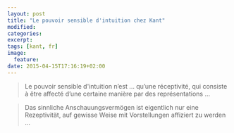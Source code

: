 ```yaml
---
layout: post
title: "Le pouvoir sensible d'intuition chez Kant"
modified:
categories: 
excerpt:
tags: [kant, fr]
image:
  feature:
date: 2015-04-15T17:16:19+02:00
---
```


> Le pouvoir sensible d'intuition n’est &hellip; qu’une réceptivité, qui consiste à être affecté d’une certaine manière par des représentations &hellip;  

> Das sinnliche Anschauungsvermögen ist eigentlich nur eine Rezeptivität, auf gewisse Weise mit Vorstellungen affiziert zu werden &hellip;  

<p>
<!--

Au premier abord, la traduction du mot *sinnliches Anschauungsvermögen* (ou *Vermögen der sinnlichen Anschauung*) comme *le pouvoir sensible d'intuition* me semble bizare, même fausse. Plus précis, c'est la traduction de *Anschauung* comme l'*intuition* qui m'ahurit. Si je fallais definir *Anschauung* je dirais que c'est le processus de se faire un avis que l'avis il-même. C'est le cas dans la notion de la *Weltanschauung* (la conception du monde).[^1] La racine du mot, le verb *anschauen* (regarder ainsi que examiner) m'a fait penser que *Anschauung* signifie plutôt *Betrachtungsweise* (façon de considérer).  

Mais évidemment, Kant utilise cette notion differement qu'il parle d'un pouvoir au lieu d'une façon et il faut aussi considérer l'adjective *sensible*.
. Il est très claire disant que ce pouvoir est une réceptivité et donc passive


Dans ce sens, ca rien a voir avec l'intuition comme une connaissance "directe, immédiate de la vérité, sans recours au raisonnement, à l'expérience."[^2]

-->
</p>

[^1]: Nouveau pour moir: *Weltanschauung* est parfois non traduit en usage, en [France](http://fr.wikipedia.org/wiki/Weltanschauung) et dans le [monde anglo-saxonne](http://en.wikipedia.org/wiki/World_view).
qu'il peut-être ne faut pas expliquer pour un auditoire philosophi qu'il est utilisé parfois non traduit (dans la philosophie academique?) en , en Angletèrre et aux Etats-Unis.
[^2]: Cette définition dérive du [Larousse](http://www.larousse.fr/dictionnaires/francais/intuition/44033)